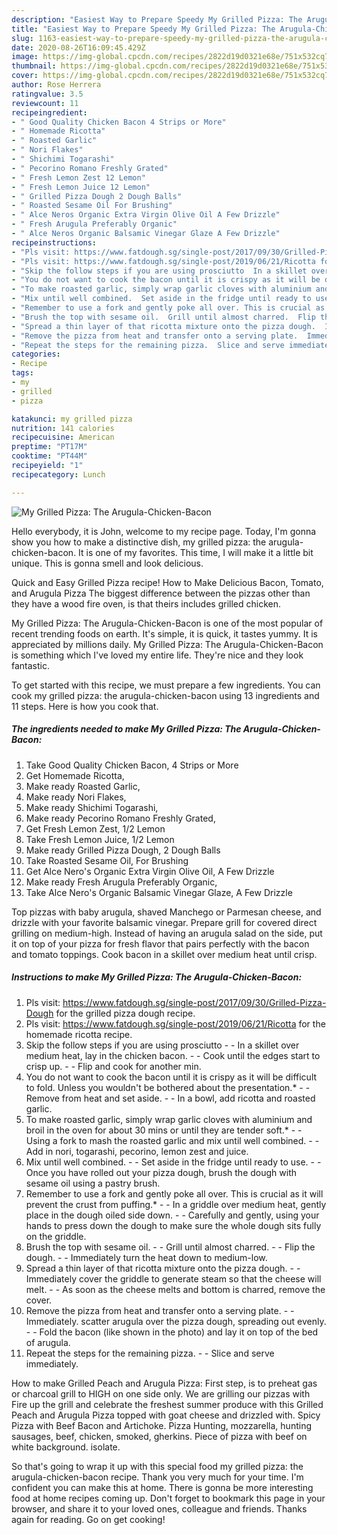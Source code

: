 ```yaml
---
description: "Easiest Way to Prepare Speedy My Grilled Pizza: The Arugula-Chicken-Bacon"
title: "Easiest Way to Prepare Speedy My Grilled Pizza: The Arugula-Chicken-Bacon"
slug: 1163-easiest-way-to-prepare-speedy-my-grilled-pizza-the-arugula-chicken-bacon
date: 2020-08-26T16:09:45.429Z
image: https://img-global.cpcdn.com/recipes/2822d19d0321e68e/751x532cq70/my-grilled-pizza-the-arugula-chicken-bacon-recipe-main-photo.jpg
thumbnail: https://img-global.cpcdn.com/recipes/2822d19d0321e68e/751x532cq70/my-grilled-pizza-the-arugula-chicken-bacon-recipe-main-photo.jpg
cover: https://img-global.cpcdn.com/recipes/2822d19d0321e68e/751x532cq70/my-grilled-pizza-the-arugula-chicken-bacon-recipe-main-photo.jpg
author: Rose Herrera
ratingvalue: 3.5
reviewcount: 11
recipeingredient:
- " Good Quality Chicken Bacon 4 Strips or More"
- " Homemade Ricotta"
- " Roasted Garlic"
- " Nori Flakes"
- " Shichimi Togarashi"
- " Pecorino Romano Freshly Grated"
- " Fresh Lemon Zest 12 Lemon"
- " Fresh Lemon Juice 12 Lemon"
- " Grilled Pizza Dough 2 Dough Balls"
- " Roasted Sesame Oil For Brushing"
- " Alce Neros Organic Extra Virgin Olive Oil A Few Drizzle"
- " Fresh Arugula Preferably Organic"
- " Alce Neros Organic Balsamic Vinegar Glaze A Few Drizzle"
recipeinstructions:
- "Pls visit: https://www.fatdough.sg/single-post/2017/09/30/Grilled-Pizza-Dough for the grilled pizza dough recipe."
- "Pls visit: https://www.fatdough.sg/single-post/2019/06/21/Ricotta for the homemade ricotta recipe."
- "Skip the follow steps if you are using prosciutto  In a skillet over medium heat, lay in the chicken bacon.  Cook until the edges start to crisp up.  Flip and cook for another min."
- "You do not want to cook the bacon until it is crispy as it will be difficult to fold. Unless you wouldn&#39;t be bothered about the presentation.*  Remove from heat and set aside.  In a bowl, add ricotta and roasted garlic."
- "To make roasted garlic, simply wrap garlic cloves with aluminium and broil in the oven for about 30 mins or until they are tender soft.*  Using a fork to mash the roasted garlic and mix until well combined.  Add in nori, togarashi, pecorino, lemon zest and juice."
- "Mix until well combined.  Set aside in the fridge until ready to use.  Once you have rolled out your pizza dough, brush the dough with sesame oil using a pastry brush."
- "Remember to use a fork and gently poke all over. This is crucial as it will prevent the crust from puffing.*  In a griddle over medium heat, gently place in the dough oiled side down.  Carefully and gently, using your hands to press down the dough to make sure the whole dough sits fully on the griddle."
- "Brush the top with sesame oil.  Grill until almost charred.  Flip the dough.  Immediately turn the heat down to medium-low."
- "Spread a thin layer of that ricotta mixture onto the pizza dough.  Immediately cover the griddle to generate steam so that the cheese will melt.  As soon as the cheese melts and bottom is charred, remove the cover."
- "Remove the pizza from heat and transfer onto a serving plate.  Immediately. scatter arugula over the pizza dough, spreading out evenly.  Fold the bacon (like shown in the photo) and lay it on top of the bed of arugula."
- "Repeat the steps for the remaining pizza.  Slice and serve immediately."
categories:
- Recipe
tags:
- my
- grilled
- pizza

katakunci: my grilled pizza 
nutrition: 141 calories
recipecuisine: American
preptime: "PT17M"
cooktime: "PT44M"
recipeyield: "1"
recipecategory: Lunch

---
```



![My Grilled Pizza: The Arugula-Chicken-Bacon](https://img-global.cpcdn.com/recipes/2822d19d0321e68e/751x532cq70/my-grilled-pizza-the-arugula-chicken-bacon-recipe-main-photo.jpg)

Hello everybody, it is John, welcome to my recipe page. Today, I'm gonna show you how to make a distinctive dish, my grilled pizza: the arugula-chicken-bacon. It is one of my favorites. This time, I will make it a little bit unique. This is gonna smell and look delicious.

Quick and Easy Grilled Pizza recipe! How to Make Delicious Bacon, Tomato, and Arugula Pizza The biggest difference between the pizzas other than they have a wood fire oven, is that theirs includes grilled chicken.

My Grilled Pizza: The Arugula-Chicken-Bacon is one of the most popular of recent trending foods on earth. It's simple, it is quick, it tastes yummy. It is appreciated by millions daily. My Grilled Pizza: The Arugula-Chicken-Bacon is something which I've loved my entire life. They're nice and they look fantastic.


To get started with this recipe, we must prepare a few ingredients. You can cook my grilled pizza: the arugula-chicken-bacon using 13 ingredients and 11 steps. Here is how you cook that.

<!--inarticleads1-->

##### The ingredients needed to make My Grilled Pizza: The Arugula-Chicken-Bacon:

1. Take  Good Quality Chicken Bacon, 4 Strips or More
1. Get  Homemade Ricotta,
1. Make ready  Roasted Garlic,
1. Make ready  Nori Flakes,
1. Make ready  Shichimi Togarashi,
1. Make ready  Pecorino Romano Freshly Grated,
1. Get  Fresh Lemon Zest, 1/2 Lemon
1. Take  Fresh Lemon Juice, 1/2 Lemon
1. Make ready  Grilled Pizza Dough, 2 Dough Balls
1. Take  Roasted Sesame Oil, For Brushing
1. Get  Alce Nero&#39;s Organic Extra Virgin Olive Oil, A Few Drizzle
1. Make ready  Fresh Arugula Preferably Organic,
1. Take  Alce Nero&#39;s Organic Balsamic Vinegar Glaze, A Few Drizzle


Top pizzas with baby arugula, shaved Manchego or Parmesan cheese, and drizzle with your favorite balsamic vinegar. Prepare grill for covered direct grilling on medium-high. Instead of having an arugula salad on the side, put it on top of your pizza for fresh flavor that pairs perfectly with the bacon and tomato toppings. Cook bacon in a skillet over medium heat until crisp. 

<!--inarticleads2-->

##### Instructions to make My Grilled Pizza: The Arugula-Chicken-Bacon:

1. Pls visit: https://www.fatdough.sg/single-post/2017/09/30/Grilled-Pizza-Dough for the grilled pizza dough recipe.
1. Pls visit: https://www.fatdough.sg/single-post/2019/06/21/Ricotta for the homemade ricotta recipe.
1. Skip the follow steps if you are using prosciutto -  - In a skillet over medium heat, lay in the chicken bacon. -  - Cook until the edges start to crisp up. -  - Flip and cook for another min.
1. You do not want to cook the bacon until it is crispy as it will be difficult to fold. Unless you wouldn&#39;t be bothered about the presentation.* -  - Remove from heat and set aside. -  - In a bowl, add ricotta and roasted garlic.
1. To make roasted garlic, simply wrap garlic cloves with aluminium and broil in the oven for about 30 mins or until they are tender soft.* -  - Using a fork to mash the roasted garlic and mix until well combined. -  - Add in nori, togarashi, pecorino, lemon zest and juice.
1. Mix until well combined. -  - Set aside in the fridge until ready to use. -  - Once you have rolled out your pizza dough, brush the dough with sesame oil using a pastry brush.
1. Remember to use a fork and gently poke all over. This is crucial as it will prevent the crust from puffing.* -  - In a griddle over medium heat, gently place in the dough oiled side down. -  - Carefully and gently, using your hands to press down the dough to make sure the whole dough sits fully on the griddle.
1. Brush the top with sesame oil. -  - Grill until almost charred. -  - Flip the dough. -  - Immediately turn the heat down to medium-low.
1. Spread a thin layer of that ricotta mixture onto the pizza dough. -  - Immediately cover the griddle to generate steam so that the cheese will melt. -  - As soon as the cheese melts and bottom is charred, remove the cover.
1. Remove the pizza from heat and transfer onto a serving plate. -  - Immediately. scatter arugula over the pizza dough, spreading out evenly. -  - Fold the bacon (like shown in the photo) and lay it on top of the bed of arugula.
1. Repeat the steps for the remaining pizza. -  - Slice and serve immediately.


How to make Grilled Peach and Arugula Pizza: First step, is to preheat gas or charcoal grill to HIGH on one side only. We are grilling our pizzas with Fire up the grill and celebrate the freshest summer produce with this Grilled Peach and Arugula Pizza topped with goat cheese and drizzled with. Spicy Pizza with Beef Bacon and Artichoke. Pizza Hunting, mozzarella, hunting sausages, beef, chicken, smoked, gherkins. Piece of pizza with beef on white background. isolate. 

So that's going to wrap it up with this special food my grilled pizza: the arugula-chicken-bacon recipe. Thank you very much for your time. I'm confident you can make this at home. There is gonna be more interesting food at home recipes coming up. Don't forget to bookmark this page in your browser, and share it to your loved ones, colleague and friends. Thanks again for reading. Go on get cooking!
